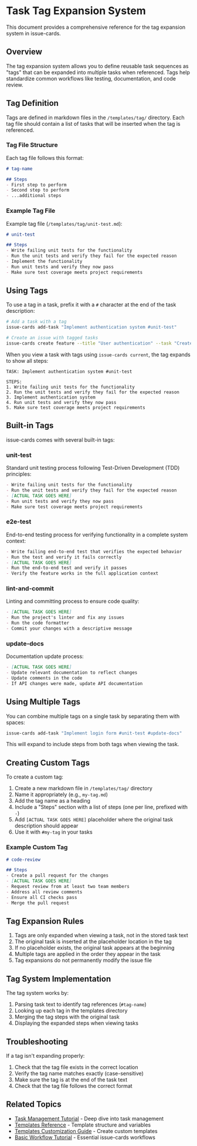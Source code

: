 # Task Tag Expansion System

This document provides a comprehensive reference for the tag expansion system in issue-cards.

## Overview

The tag expansion system allows you to define reusable task sequences as "tags" that can be expanded into multiple tasks when referenced. Tags help standardize common workflows like testing, documentation, and code review.

## Tag Definition

Tags are defined in markdown files in the `/templates/tag/` directory. Each tag file should contain a list of tasks that will be inserted when the tag is referenced.

### Tag File Structure

Each tag file follows this format:

```markdown
# tag-name

## Steps
- First step to perform
- Second step to perform
- ...additional steps
```

### Example Tag File

Example tag file (`/templates/tag/unit-test.md`):

```markdown
# unit-test

## Steps
- Write failing unit tests for the functionality
- Run the unit tests and verify they fail for the expected reason
- Implement the functionality
- Run unit tests and verify they now pass
- Make sure test coverage meets project requirements
```

## Using Tags

To use a tag in a task, prefix it with a `#` character at the end of the task description:

```bash
# Add a task with a tag
issue-cards add-task "Implement authentication system #unit-test"

# Create an issue with tagged tasks
issue-cards create feature --title "User authentication" --task "Create User model #unit-test"
```

When you view a task with tags using `issue-cards current`, the tag expands to show all steps:

```
TASK: Implement authentication system #unit-test

STEPS:
1. Write failing unit tests for the functionality
2. Run the unit tests and verify they fail for the expected reason
3. Implement authentication system
4. Run unit tests and verify they now pass
5. Make sure test coverage meets project requirements
```

## Built-in Tags

issue-cards comes with several built-in tags:

### unit-test

Standard unit testing process following Test-Driven Development (TDD) principles:

```markdown
- Write failing unit tests for the functionality
- Run the unit tests and verify they fail for the expected reason
- [ACTUAL TASK GOES HERE]
- Run unit tests and verify they now pass
- Make sure test coverage meets project requirements
```

### e2e-test

End-to-end testing process for verifying functionality in a complete system context:

```markdown
- Write failing end-to-end test that verifies the expected behavior
- Run the test and verify it fails correctly
- [ACTUAL TASK GOES HERE]
- Run the end-to-end test and verify it passes
- Verify the feature works in the full application context
```

### lint-and-commit

Linting and committing process to ensure code quality:

```markdown
- [ACTUAL TASK GOES HERE]
- Run the project's linter and fix any issues
- Run the code formatter
- Commit your changes with a descriptive message
```

### update-docs

Documentation update process:

```markdown
- [ACTUAL TASK GOES HERE]
- Update relevant documentation to reflect changes
- Update comments in the code
- If API changes were made, update API documentation
```

## Using Multiple Tags

You can combine multiple tags on a single task by separating them with spaces:

```bash
issue-cards add-task "Implement login form #unit-test #update-docs"
```

This will expand to include steps from both tags when viewing the task.

## Creating Custom Tags

To create a custom tag:

1. Create a new markdown file in `/templates/tag/` directory
2. Name it appropriately (e.g., `my-tag.md`)
3. Add the tag name as a heading
4. Include a "Steps" section with a list of steps (one per line, prefixed with `-`)
5. Add `[ACTUAL TASK GOES HERE]` placeholder where the original task description should appear
6. Use it with `#my-tag` in your tasks

### Example Custom Tag

```markdown
# code-review

## Steps
- Create a pull request for the changes
- [ACTUAL TASK GOES HERE]
- Request review from at least two team members
- Address all review comments
- Ensure all CI checks pass
- Merge the pull request
```

## Tag Expansion Rules

1. Tags are only expanded when viewing a task, not in the stored task text
2. The original task is inserted at the placeholder location in the tag
3. If no placeholder exists, the original task appears at the beginning
4. Multiple tags are applied in the order they appear in the task
5. Tag expansions do not permanently modify the issue file

## Tag System Implementation

The tag system works by:

1. Parsing task text to identify tag references (`#tag-name`)
2. Looking up each tag in the templates directory
3. Merging the tag steps with the original task
4. Displaying the expanded steps when viewing tasks

## Troubleshooting

If a tag isn't expanding properly:

1. Check that the tag file exists in the correct location
2. Verify the tag name matches exactly (case-sensitive)
3. Make sure the tag is at the end of the task text
4. Check that the tag file follows the correct format

## Related Topics

- [Task Management Tutorial](../tutorials/task-management.md) - Deep dive into task management
- [Templates Reference](templates.md) - Template structure and variables
- [Templates Customization Guide](../guides/templates-customization.md) - Create custom templates
- [Basic Workflow Tutorial](../tutorials/basic-workflow.md) - Essential issue-cards workflows